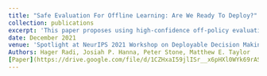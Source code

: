 ```yaml
---
title: "Safe Evaluation For Offline Learning: Are We Ready To Deploy?"
collection: publications
excerpt: 'This paper proposes using high-confidence off-policy evaluation for Offline Reinforcement Learning'
date: December 2021
venue: 'Spotlight at NeurIPS 2021 Workshop on Deployable Decision Making in Embodied Systems'
Authors: Hager Radi, Josiah P. Hanna, Peter Stone, Matthew E. Taylor
[Paper](https://drive.google.com/file/d/1CZHxaI59jlISr__x6pHXl0WYk69rASPs/view?usp=sharing) - [Talk](https://drive.google.com/file/d/1PyqYi8Y6eWM_m_TZNgzRbfD1f530Ydik/view?usp=sharing)
---
```



